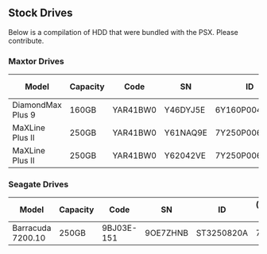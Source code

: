## Stock Drives
Below is a compilation of HDD that were bundled with the PSX. Please contribute.


### Maxtor Drives

| Model | Capacity | Code | SN | ID | (Found in) |
| --- | --- | --- | --- | --- | --- |
| DiamondMax Plus 9 | 160GB | YAR41BW0 | Y46DYJ5E | 6Y160P00428BM | 5500 |
| MaXLine Plus II | 250GB | YAR41BW0 | Y61NAQ9E | 7Y250P00607BH | 7000 |
| MaXLine Plus II | 250GB | YAR41BW0 | Y62042VE | 7Y250P00609BH | 7100 |

### Seagate Drives

| Model | Capacity | Code | SN | ID | (Found in) |
| --- | --- | --- | --- | --- | --- |
| Barracuda 7200.10 | 250GB | 9BJ03E-151 | 9OE7ZHNB | ST3250820A | 7000 |
